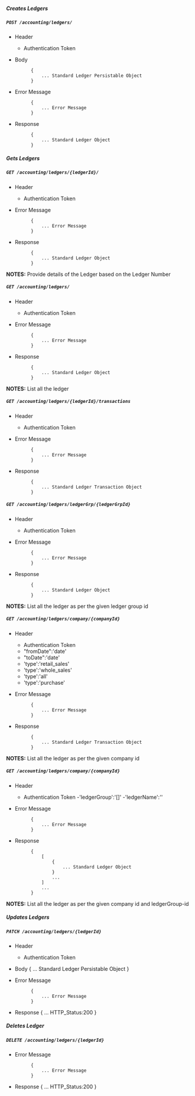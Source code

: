 ##### Creates Ledgers

##### `POST /accounting/ledgers/`
+ Header
	- Authentication Token

+ Body

            {
                ... Standard Ledger Persistable Object
            }

+ Error Message

			{
				... Error Message
			}            
+ Response

            {
                ... Standard Ledger Object
            }
    


##### Gets Ledgers           
            
##### `GET /accounting/ledgers/{ledgerId}/`
+ Header 
	- Authentication Token

+ Error Message

			{
				... Error Message
			}
+ Response

			{
				... Standard Ledger Object
			}

**NOTES:** Provide details of the Ledger based on the Ledger Number

##### `GET /accounting/ledgers/`
+ Header 
	- Authentication Token

+ Error Message

			{
				... Error Message
			}
+ Response

			{
				... Standard Ledger Object
			}

**NOTES:** List all the ledger

##### `GET /accounting/ledgers/{ledgerId}/transactions`
+ Header 
	- Authentication Token
	
+ Error Message

			{
				... Error Message
			}
+ Response

			{
				... Standard Ledger Transaction Object
			}



##### `GET /accounting/ledgers/ledgerGrp/{ledgerGrpId}`
+ Header 
	- Authentication Token
	
+ Error Message

			{
				... Error Message
			}
+ Response

			{
				... Standard Ledger Object
			}

**NOTES:** List all the ledger as per the given ledger group id

##### `GET /accounting/ledgers/company/{companyId}`
+ Header 
	- Authentication Token
	- "fromDate":'date'
	- "toDate":'date'
	- 'type':'retail_sales'
	- 'type':'whole_sales'
	- 'type':'all'
	- 'type':'purchase'
	
+ Error Message

			{
				... Error Message
			}
+ Response

			{
				... Standard Ledger Transaction Object
			}

**NOTES:** List all the ledger as per the given company id

##### `GET /accounting/ledgers/company/{companyId}`
+ Header 
	- Authentication Token
	-'ledgerGroup':'[]'
	-'ledgerName':''
+ Error Message

			{
				... Error Message
			}
+ Response

			{
				[
					{
						... Standard Ledger Object
					}
					...
				]
				...
			}

**NOTES:** List all the ledger as per the given company id and ledgerGroup-id

##### Updates Ledgers    
       
##### `PATCH /accounting/ledgers/{ledgerId}`
+ Header
	- Authentication Token

+ Body
			{
                ... Standard Ledger Persistable Object
            }

+ Error Message

			{
				... Error Message
			}
+  Response
			{
				... HTTP_Status:200
			}
##### Deletes Ledger    
       
##### `DELETE /accounting/ledgers/{ledgerId}`
+ Error Message

			{
				... Error Message
			}
+  Response
			{
				... HTTP_Status:200
			}